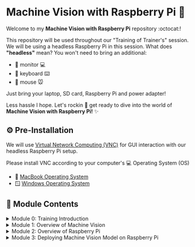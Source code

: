 # Machine Vision with Raspberry Pi 🍇

Welcome to my **Machine Vision with Raspberry Pi** repository :octocat:! 

This repository will be used throughout our "Training of Trainer's" session. We will be using a headless Raspberry Pi in this session. What does **"headless"** mean? You won't need to bring an additional:  

- :no_entry_sign: monitor :computer:
- :no_entry_sign: keyboard :keyboard:
- :no_entry_sign: mouse :mouse:

Just bring your laptop, SD card, Raspberry Pi and power adapter!

Less hassle I hope. Let's rockin :rocket: get ready to dive into the world of **Machine Vision with Raspberry Pi!** :sparkles:

## :gear: Pre-Installation

We will use [Virtual Network Computing (VNC)](https://www.realvnc.com/en/connect/download/viewer/?lai_vid=aqKBRwpKvt6xN&lai_sr=0-4&lai_sl=l&lai_p=1) for GUI interaction with our headless Raspberry Pi setup. 

Please install VNC according to your computer's :computer: Operating System (OS)

- :apple: [MacBook Operating System](https://downloads.realvnc.com/download/file/viewer.files/VNC-Viewer-7.12.1-MacOSX-universal.dmg?lai_vid=aqKBRwpKvt6xN&lai_sr=0-4&lai_sl=l&lai_p=1)
- 🪟 [Windows Operating System](https://downloads.realvnc.com/download/file/viewer.files/VNC-Viewer-7.12.1-Windows.exe?lai_vid=aqKBRwpKvt6xN&lai_sr=0-4&lai_sl=l&lai_p=1)

## :bookmark: Module Contents
<details>
    <summary>Module 0: Training Introduction</summary>
    <ul>
        <li><a href="https://github.com/aqillakhamis/Machine-Vision-with-Raspi/blob/main/modules/Module%200%20-%20Training%20Introduction/Module%200%20-%20Training%20Introduction.pdf" target="_blank"><u>Module 0 PDF Slide</u></a></li>
    </ul>
</details>

<details>
    <summary>Module 1: Overview of Machine Vision</summary>
    <ul>
        <li><a href="" target="_blank"><u>Module 1 Slide</u></a></li>
    </ul>

</details>

<details>
    <summary>Module 2: Overview of Raspberry Pi</summary>
    <ul>
        <li><a href="https://github.com/aqillakhamis/Machine-Vision-with-Raspi/blob/main/modules/Module%202%20-%20Overview%20of%20Raspberry%20Pi/Raspberry%20Pi%20Configuration.MD" target="_blank"><u>Raspberry Pi Configuration</u></a></li>
    </ul>

</details>

<details>
    <summary>Module 3: Deploying Machine Vision Model on Raspberry Pi</summary>
</details>






